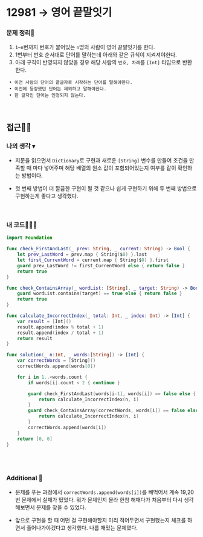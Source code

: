 # 12981 → 영어 끝말잇기
### 문제 정리📝
1. `1~n`번까지 번호가 붙어있는 `n`명의 사람이 영어 끝말잇기를 한다.
2. 1번부터 번호 순서대로 단어를 말하는데 아래와 같은 규칙이 지켜져야한다.
3. 아래 규칙이 반영되지 않았을 경우 해당 사람의 `번호, 차례`를 `[Int]` 타입으로 반환한다.

```
 • 이전 사람의 단어의 끝글자로 시작하는 단어를 말해야한다.
 • 이전에 등장했던 단어는 제외하고 말해야한다.
 • 한 글자인 단어는 인정되지 않는다.
```

</br>

## 접근🚶🏻
### 나의 생각 ▾
- 지문을 읽으면서 `Dictionary`로 구현과 새로운 `[String]` 변수를 만들어 조건을 만족할 때 마다 넣어주며 해당 배열의 원소 값이 포함되어있는지 여부를 같이 확인하는 방법이다.

- 첫 번째 방법이 더 깔끔한 구현이 될 것 같으나 쉽게 구현하기 위해 두 번째 방법으로 구현하는게 좋다고 생각했다.

</br>

### 내 코드👨🏻‍💻
```swift
import Foundation

func check_FirstAndLast(_ prev: String, _ current: String) -> Bool {
    let prev_LastWord = prev.map { String($0) }.last
    let first_CurrentWord = current.map { String($0) }.first
    guard prev_LastWord != first_CurrentWord else { return false }
    return true
}

func check_ContainsArray(_ wordList: [String], _ target: String) -> Bool {
    guard wordList.contains(target) == true else { return false }
    return true
}

func calculate_IncorrectIndex(_ total: Int, _ index: Int) -> [Int] {
    var result = [Int]()
    result.append(index % total + 1)
    result.append(index / total + 1)
    return result
}

func solution(_ n:Int, _ words:[String]) -> [Int] {
    var correctWords = [String]()
    correctWords.append(words[0])

    for i in 1..<words.count {
        if words[i].count < 2 { continue }

        guard check_FirstAndLast(words[i-1], words[i]) == false else {
            return calculate_IncorrectIndex(n, i)
        }
        guard check_ContainsArray(correctWords, words[i]) == false else {
            return calculate_IncorrectIndex(n, i)
        }
        correctWords.append(words[i])
    }
    return [0, 0]
}
```

</br></br>

### Additional 📂
- 문제를 푸는 과정에서 `correctWords.append(words[i])`를 빼먹어서 계속 19,20번 문제에서 실패가 떴었다. 뭐가 문제인지 몰라 한참 해매다가 처음부터 다시 생각해보면서 문제를 찾을 수 있었다.

- 앞으로 구현을 할 때 어떤 걸 구현해야할지 미리 적어두면서 구현했는지 체크를 하면서 풀어나가야겠다고 생각했다. 나름 재밌는 문제였다.